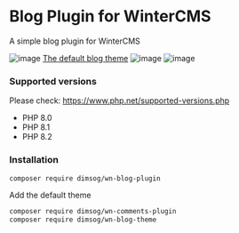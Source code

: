 # Blog Plugin for WinterCMS
A simple blog plugin for WinterCMS

![image](https://user-images.githubusercontent.com/904958/210078044-aaf373f3-6ac8-4976-8d69-e607441481ff.png)
[The default blog theme](https://github.com/dimsog/wn-blog-theme)
![image](https://user-images.githubusercontent.com/904958/209973269-583281e3-1e5f-4225-bfdb-7fe550520d2a.png)
![image](https://user-images.githubusercontent.com/904958/209974297-6961c24f-bf8e-4577-8c57-bc08d6c3f174.png)

### Supported versions
Please check: https://www.php.net/supported-versions.php
* PHP 8.0
* PHP 8.1
* PHP 8.2

### Installation
```bash
composer require dimsog/wn-blog-plugin
```

Add the default theme
```bash
composer require dimsog/wn-comments-plugin
composer require dimsog/wn-blog-theme
```